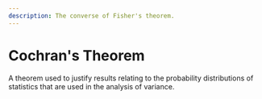 ```yaml
---
description: The converse of Fisher's theorem.
---
```


# Cochran's Theorem

A theorem used to justify results relating to the probability distributions of statistics that are used in the analysis of variance.

